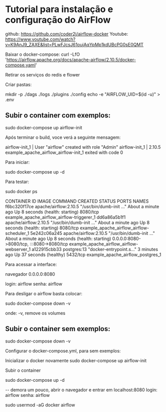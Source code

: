 # Tutorial para instalação e configuração do AirFlow

github: https://github.com/coder2j/airflow-docker
Youtube: https://www.youtube.com/watch?v=K9AnJ9_ZAXE&list=PLwFJcsJ61oujAqYpMp1kdUBcPG0sE0QMT

Baixar o docker-compose:
curl -LfO 'https://airflow.apache.org/docs/apache-airflow/2.10.5/docker-compose.yaml'

Retirar os serviços do redis e flower

Criar pastas:

mkdir -p ./dags ./logs ./plugins ./config
echo -e "AIRFLOW_UID=$(id -u)" > .env


## Subir o container com exemplos:
sudo docker-compose up airflow-init

Após terminar o build, voce verá a seguinte mensagem:

airflow-init_1       | User "airflow" created with role "Admin"
airflow-init_1       | 2.10.5
example_apache_airflow_airflow-init_1 exited with code 0


Para iniciar:

sudo docker-compose up -d

Para testar:

sudo docker ps 

CONTAINER ID   IMAGE                       COMMAND                  CREATED              STATUS                            PORTS                                                                            NAMES
f6bc320f17ce   apache/airflow:2.10.5       "/usr/bin/dumb-init …"   About a minute ago   Up 8 seconds (health: starting)   8080/tcp                                                                         example_apache_airflow_airflow-triggerer_1
dd6a86a5b1f1   apache/airflow:2.10.5       "/usr/bin/dumb-init …"   About a minute ago   Up 8 seconds (health: starting)   8080/tcp                                                                         example_apache_airflow_airflow-scheduler_1
5e242c06a245   apache/airflow:2.10.5       "/usr/bin/dumb-init …"   About a minute ago   Up 8 seconds (health: starting)   0.0.0.0:8080->8080/tcp, :::8080->8080/tcp                                        example_apache_airflow_airflow-webserver_1
a122915cbb33   postgres:13                 "docker-entrypoint.s…"   3 minutes ago        Up 37 seconds (healthy)           5432/tcp                                                                         example_apache_airflow_postgres_1

Para acessar a interface:

navegador 0.0.0.0:8080

login: airflow
senha: airflow


Para desligar o airflow basta colocar:

sudo docker-compose down -v 

onde: -v,  remove os volumes 

## Subir o container sem exemplos:

sudo docker-compose down -v

Configurar o docker-compose.yml, para sem exemplos:

Inicializar o docker novamente
sudo docker-compose up airflow-init

Subir o container 

sudo docker-compose up -d

-- demora um pouco, abrir o navegador e entrar em localhost:8080
login: airflow
senha: airflow

sudo usermod -aG docker airflow